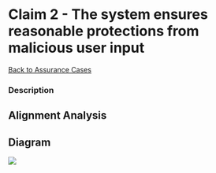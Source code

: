 # Claim 2 - The system ensures reasonable protections from malicious user input

[Back to Assurance Cases](https://github.com/JCKelley-CYBR/CYBR-8420-SoftwareAssurance/blob/Adding-Claims-Remaining/AssuranceCases.md)

### Description


## Alignment Analysis

## Diagram
![](https://github.com/JCKelley-CYBR/CYBR-8420-SoftwareAssurance/blob/Adding-Claims-Remaining/AssuranceCases/MaliciousUserInput/MaliciousUserInput.png) 
